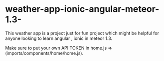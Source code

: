 # weather-app-ionic-angular-meteor-1.3-
This weather app is a project just for fun project which might be helpful for anyone looking to learn angular , ionic in meteor 1.3.

Make sure to put your own API TOKEN in home.js => (imports/components/home/home.js).
